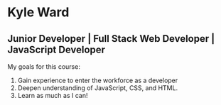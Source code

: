 # Kyle Ward

## Junior Developer | Full Stack Web Developer | JavaScript Developer

My goals for this course:
1. Gain experience to enter the workforce as a developer
2. Deepen understanding of JavaScript, CSS, and HTML.
3. Learn as much as I can!
